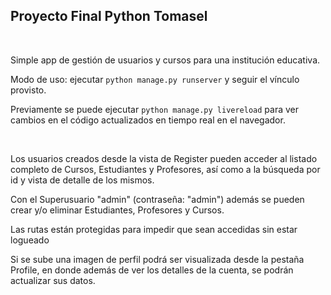 ## Proyecto Final Python Tomasel

<br/>

Simple app de gestión de usuarios y cursos para una institución educativa.

Modo de uso: ejecutar `python manage.py runserver` y seguir el vínculo provisto.

Previamente se puede ejecutar `python manage.py livereload` para ver cambios en el código actualizados en tiempo real en el navegador.

<br/>

Los usuarios creados desde la vista de Register pueden acceder al listado completo de Cursos, Estudiantes y Profesores, así como a la búsqueda por id y vista de detalle de los mismos.

Con el Superusuario "admin" (contraseña: "admin") además se pueden crear y/o eliminar Estudiantes, Profesores y Cursos.

Las rutas están protegidas para impedir que sean accedidas sin estar logueado

Si se sube una imagen de perfil podrá ser visualizada desde la pestaña Profile, en donde además de ver los detalles de la cuenta, se podrán actualizar sus datos.
